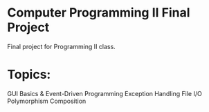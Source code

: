 # Computer Programming II Final Project
Final project for Programming II class.

# Topics:
GUI Basics & Event-Driven Programming
Exception Handling
File I/O
Polymorphism
Composition


